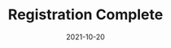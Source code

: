 ---
layout: blocks
title: Registration Complete
date: 2021-10-20
primary_color: '#221f20'
page_sections:
  - block: hero-1
    headline: <strong>Registration complete!</strong>
    content:
        <br>
        <strong>Read the confirmation email for important instructions.</strong> <br>
        Don't see it within 3 minutes? Check your spam.
        <br><br>
        Things to remember... <br>
        1. Join the private group (invite in email) by Friday, June 17. <br>
        2. Submit your first check-in by <strong>Sunday, June 19</strong>.<br>
        3. Email us at team@themoai.org if you have any questions.<br>
---